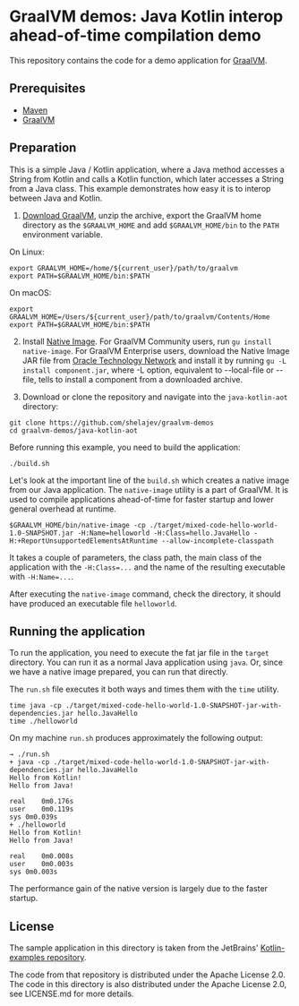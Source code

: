 # GraalVM demos: Java Kotlin interop ahead-of-time compilation demo

This repository contains the code for a demo application for [GraalVM](https://graalvm.org).

## Prerequisites
* [Maven](https://maven.apache.org/)
* [GraalVM](https://graalvm.org)

## Preparation

This is a simple Java / Kotlin application, where a Java method accesses a String from Kotlin and calls a Kotlin function, which later accesses a String from a Java class. This example demonstrates how easy it is to interop between Java and Kotlin.

1. [Download GraalVM](https://www.graalvm.org/downloads/), unzip the archive, export the GraalVM home directory as the `$GRAALVM_HOME` and add `$GRAALVM_HOME/bin` to the `PATH` environment variable.

On Linux:
```
export GRAALVM_HOME=/home/${current_user}/path/to/graalvm
export PATH=$GRAALVM_HOME/bin:$PATH
```
On macOS:
```
export GRAALVM_HOME=/Users/${current_user}/path/to/graalvm/Contents/Home
export PATH=$GRAALVM_HOME/bin:$PATH
```

2. Install [Native Image](https://www.graalvm.org/docs/reference-manual/native-image/#install-native-image). For GraalVM Community users, run `gu install native-image`.
For GraalVM Enterprise users, download the Native Image JAR file from [Oracle Technology Network](https://www.oracle.com/downloads/graalvm-downloads.html) and install it by running `gu -L install component.jar`, where -L option, equivalent to --local-file or --file, tells to install a component from a downloaded archive.

3. Download or clone the repository and navigate into the `java-kotlin-aot` directory:

```
git clone https://github.com/shelajev/graalvm-demos
cd graalvm-demos/java-kotlin-aot
```

Before running this example, you need to build the application:
```
./build.sh
```

Let's look at the important line of the `build.sh` which creates a native image
from our Java application. The `native-image` utility is a part of GraalVM. It
is used to compile applications ahead-of-time for faster startup and lower
general overhead at runtime.

```
$GRAALVM_HOME/bin/native-image -cp ./target/mixed-code-hello-world-1.0-SNAPSHOT.jar -H:Name=helloworld -H:Class=hello.JavaHello -H:+ReportUnsupportedElementsAtRuntime --allow-incomplete-classpath
```

It takes a couple of parameters, the class path, the main class of the
application with the `-H:Class=...` and the name of the resulting executable
with `-H:Name=...`.

After executing the `native-image` command, check the directory, it should have
produced an executable file `helloworld`.

## Running the application

To run the application, you need to execute the fat jar file in the `target`
directory. You can run it as a normal Java application using `java`. Or, since
we have a native image prepared, you can run that directly.

The `run.sh` file executes it both ways and times them with the `time` utility.
```
time java -cp ./target/mixed-code-hello-world-1.0-SNAPSHOT-jar-with-dependencies.jar hello.JavaHello
time ./helloworld
```

On my machine `run.sh` produces approximately the following output:
```
→ ./run.sh
+ java -cp ./target/mixed-code-hello-world-1.0-SNAPSHOT-jar-with-dependencies.jar hello.JavaHello
Hello from Kotlin!
Hello from Java!

real	0m0.176s
user	0m0.119s
sys	0m0.039s
+ ./helloworld
Hello from Kotlin!
Hello from Java!

real	0m0.008s
user	0m0.003s
sys	0m0.003s
```

The performance gain of the native version is largely due to the faster startup.

## License

The sample application in this directory is taken from the JetBrains' [Kotlin-examples repository](https://github.com/JetBrains/kotlin-examples/tree/master/maven/mixed-code-hello-world).

The code from that repository is distributed under the Apache License 2.0.
The code in this directory is also distributed under the Apache License 2.0, see LICENSE.md for more details.

